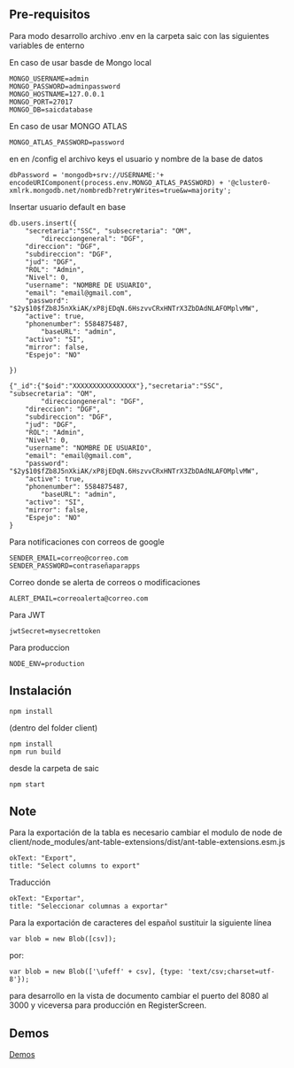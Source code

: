 
## Pre-requisitos

Para modo desarrollo archivo .env en la carpeta saic con las siguientes variables de enterno


En caso de usar basde de Mongo local
```shell
MONGO_USERNAME=admin
MONGO_PASSWORD=adminpassword
MONGO_HOSTNAME=127.0.0.1
MONGO_PORT=27017
MONGO_DB=saicdatabase
```

En caso de usar MONGO ATLAS
```shell
MONGO_ATLAS_PASSWORD=password
```
en en /config el archivo keys el usuario y nombre de la base de datos
```shell
dbPassword = 'mongodb+srv://USERNAME:'+ encodeURIComponent(process.env.MONGO_ATLAS_PASSWORD) + '@cluster0-xmlrk.mongodb.net/nombredb?retryWrites=true&w=majority';
```
Insertar usuario default en base
```shell
db.users.insert({	
	"secretaria":"SSC", "subsecretaria": "OM",
      	"direcciongeneral": "DGF",
	"direccion": "DGF",
	"subdireccion": "DGF",
	"jud": "DGF",
	"ROL": "Admin",
	"Nivel": 0,	
	"username": "NOMBRE DE USUARIO",
	"email": "email@gmail.com",
	"password": "$2y$10$fZb8J5nXkiAK/xP8jEDqN.6HszvvCRxHNTrX3ZbDAdNLAFOMplvMW",
	"active": true,
	"phonenumber": 5584875487,
        "baseURL": "admin",
  	"activo": "SI",
	"mirror": false,
	"Espejo": "NO"

})
```
```shell
{"_id":{"$oid":"XXXXXXXXXXXXXXXX"},"secretaria":"SSC", "subsecretaria": "OM",
      	"direcciongeneral": "DGF",
	"direccion": "DGF",
	"subdireccion": "DGF",
	"jud": "DGF",
	"ROL": "Admin",
	"Nivel": 0,	
	"username": "NOMBRE DE USUARIO",
	"email": "email@gmail.com",
	"password": "$2y$10$fZb8J5nXkiAK/xP8jEDqN.6HszvvCRxHNTrX3ZbDAdNLAFOMplvMW",
	"active": true,
	"phonenumber": 5584875487,
        "baseURL": "admin",
  	"activo": "SI",
	"mirror": false,
	"Espejo": "NO"
}
```
Para notificaciones con correos de google
```shell
SENDER_EMAIL=correo@correo.com
SENDER_PASSWORD=contraseñaparapps
```
Correo donde se alerta de correos o modificaciones
```shell
ALERT_EMAIL=correoalerta@correo.com
```
Para JWT
```shell
jwtSecret=mysecrettoken
```
Para produccion
```shell
NODE_ENV=production
```

## Instalación

```shell
npm install
```
(dentro del folder client)

```shell
npm install
npm run build
```

desde la carpeta de saic 
```shell
npm start
```
## Note

Para la exportación de la tabla es necesario cambiar el modulo de node de client/node_modules/ant-table-extensions/dist/ant-table-extensions.esm.js
```shell
okText: "Export",
title: "Select columns to export"
```
Traducción
```shell
okText: "Exportar",
title: "Seleccionar columnas a exportar"
```
Para la exportación de caracteres del español sustituir la siguiente línea
```shell
var blob = new Blob([csv]);
```
por: 
```shell
var blob = new Blob(['\ufeff' + csv], {type: 'text/csv;charset=utf-8'});
```

para desarrollo en la vista de documento cambiar el puerto del 8080 al 3000 y viceversa para producción en RegisterScreen.

## Demos

[Demos](https://url)



